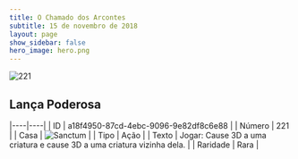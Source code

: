 ```yaml
---
title: O Chamado dos Arcontes
subtitle: 15 de novembro de 2018
layout: page
show_sidebar: false
hero_image: hero.png
---
```


![221](https://cdn.keyforgegame.com/media/card_front/pt/341_221_GHP2MR29293_pt.png)

## Lança Poderosa

|----|----|
| ID | a18f4950-87cd-4ebc-9096-9e82df8c6e88 |
| Número | 221 |
| Casa | ![Sanctum](https://archonarcana.com/images/thumb/c/c7/Sanctum.png/22px-Sanctum.png "Santuário") |
| Tipo | Ação |
| Texto | Jogar: Cause 3D a uma criatura e cause 3D a uma criatura vizinha dela. |
| Raridade | Rara |
